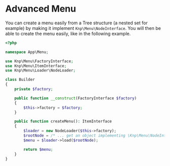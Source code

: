# Advanced Menu

You can create a menu easily from a Tree structure (a nested set for example) by
making it implement `Knp\Menu\NodeInterface`. You will then be able
to create the menu easily, like in the following example. 

```php
<?php

namespace App\Menu;

use Knp\Menu\FactoryInterface;
use Knp\Menu\ItemInterface;
use Knp\Menu\Loader\NodeLoader;

class Builder
{
    private $factory;

    public function __construct(FactoryInterface $factory)
    {   
        $this->factory = $factory;
    }   

    public function createMenu(): ItemInterface
    {   
        $loader = new NodeLoader($this->factory);
        $rootNode = /* ... get an object implementing \Knp\Menu\NodeInterface */;
        $menu = $loader->load($rootNode);

        return $menu;
    } 
}
```

